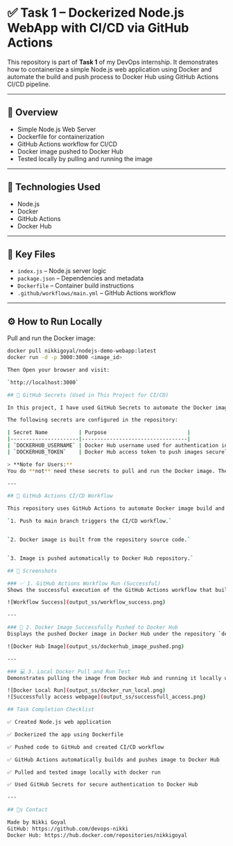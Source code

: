 # ✅ Task 1 – Dockerized Node.js WebApp with CI/CD via GitHub Actions

This repository is part of **Task 1** of my DevOps internship. It demonstrates how to containerize a simple Node.js web application using Docker and automate the build and push process to Docker Hub using GitHub Actions CI/CD pipeline.

---

## 🚀 Overview

- Simple Node.js Web Server
- Dockerfile for containerization
- GitHub Actions workflow for CI/CD
- Docker image pushed to Docker Hub
- Tested locally by pulling and running the image

---

## 🔧 Technologies Used

- Node.js
- Docker
- GitHub Actions
- Docker Hub

---

## 📁 Key Files

- `index.js` – Node.js server logic
- `package.json` – Dependencies and metadata
- `Dockerfile` – Container build instructions
- `.github/workflows/main.yml` – GitHub Actions workflow

---

## ⚙️ How to Run Locally

Pull and run the Docker image:

```bash
docker pull nikkigoyal/nodejs-demo-webapp:latest
docker run -d -p 3000:3000 <image_id>

Then Open your browser and visit:

`http://localhost:3000`

## 🔐 GitHub Secrets (Used in This Project for CI/CD)

In this project, I have used GitHub Secrets to automate the Docker image build and push process using GitHub Actions.

The following secrets are configured in the repository:

| Secret Name          | Purpose                          |
|----------------------|----------------------------------|
| `DOCKERHUB_USERNAME` | Docker Hub username used for authentication in CI/CD pipeline |
| `DOCKERHUB_TOKEN`    | Docker Hub access token to push images securely via GitHub Actions |

> **Note for Users:**  
You do **not** need these secrets to pull and run the Docker image. These are only used internally by the GitHub Actions workflow to automate Docker deployment to Docker Hub.

---

## 🔄 GitHub Actions CI/CD Workflow

This repository uses GitHub Actions to automate Docker image build and push:

`1. Push to main branch triggers the CI/CD workflow.`


`2. Docker image is built from the repository source code.`


`3. Image is pushed automatically to Docker Hub repository.`

## 📸 Screenshots

### ✅ 1. GitHub Actions Workflow Run (Successful)
Shows the successful execution of the GitHub Actions workflow that builds and pushes the Docker image to Docker Hub.

![Workflow Success](output_ss/workflow_success.png)

---

### 🐳 2. Docker Image Successfully Pushed to Docker Hub
Displays the pushed Docker image in Docker Hub under the repository `devopsnikki/devops-webapp`.

![Docker Hub Image](output_ss/dockerhub_image_pushed.png)

---

### 💻 3. Local Docker Pull and Run Test
Demonstrates pulling the image from Docker Hub and running it locally using Docker, followed by verifying the Node.js app on `http://localhost:3000`.

![Docker Local Run](output_ss/docker_run_local.png)
![Successfully access webpage](output_ss/successfull_access.png)

## Task Completion Checklist

✅ Created Node.js web application

✅ Dockerized the app using Dockerfile

✅ Pushed code to GitHub and created CI/CD workflow

✅ GitHub Actions automatically builds and pushes image to Docker Hub

✅ Pulled and tested image locally with docker run

✅ Used GitHub Secrets for secure authentication to Docker Hub

---

## 🙋‍♀️ Contact

Made by Nikki Goyal
GitHub: https://github.com/devops-nikki
Docker Hub: https://hub.docker.com/repositories/nikkigoyal

